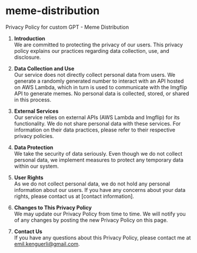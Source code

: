 # meme-distribution
Privacy Policy for custom GPT - Meme Distribution
1. <b>Introduction</b></br>
We are committed to protecting the privacy of our users. This privacy policy explains our practices regarding data collection, use, and disclosure.

2. <b>Data Collection and Use</b></br>
Our service does not directly collect personal data from users. We generate a randomly generated number to interact with an API hosted on AWS Lambda, which in turn is used to communicate with the Imgflip API to generate memes. No personal data is collected, stored, or shared in this process.

3. <b>External Services</b></br>
Our service relies on external APIs (AWS Lambda and Imgflip) for its functionality. We do not share personal data with these services. For information on their data practices, please refer to their respective privacy policies.

4. <b>Data Protection</b></br>
We take the security of data seriously. Even though we do not collect personal data, we implement measures to protect any temporary data within our system.

5. <b>User Rights</b></br>
As we do not collect personal data, we do not hold any personal information about our users. If you have any concerns about your data rights, please contact us at [contact information].

6. <b>Changes to This Privacy Policy</b></br>
We may update our Privacy Policy from time to time. We will notify you of any changes by posting the new Privacy Policy on this page.

7. <b>Contact Us</b></br>
If you have any questions about this Privacy Policy, please contact me at emil.kenguerli@gmail.com.
